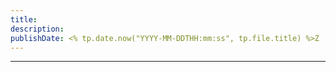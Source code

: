 ```yaml
---
title: 
description: 
publishDate: <% tp.date.now("YYYY-MM-DDTHH:mm:ss", tp.file.title) %>Z
---
```

---

